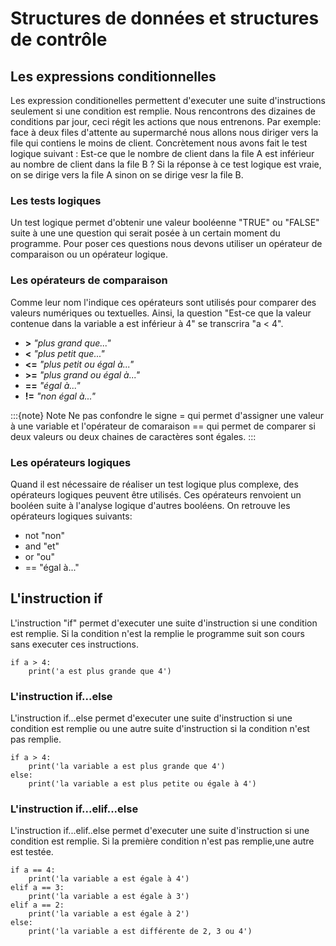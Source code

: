 Structures de données et structures de contrôle
===============================================

## Les expressions conditionnelles
Les expression conditionelles permettent d'executer une suite d'instructions seulement si une condition est remplie. Nous rencontrons des dizaines de conditions par jour, ceci régit les actions que nous entrenons. Par exemple: face à deux files d'attente au supermarché nous allons nous diriger vers la file qui contiens le moins de client. Concrètement nous avons fait le test logique suivant : Est-ce que le nombre de client dans la file A est inférieur au nombre de client dans la file B ? Si la réponse à ce test logique est vraie, on se dirige vers la file A sinon on se dirige vesr la file B.

### Les tests logiques
 Un test logique permet d'obtenir une valeur booléenne "TRUE" ou "FALSE" suite à une une question qui serait posée à un certain moment du programme. Pour poser ces questions nous devons utiliser un opérateur de comparaison ou un opérateur logique.
 ### Les opérateurs de comparaison
 Comme leur nom l'indique ces opérateurs sont utilisés pour comparer des valeurs numériques ou textuelles. Ainsi, la question "Est-ce que la valeur contenue dans la variable a est inférieur à 4" se transcrira "a < 4".
 * **\>** *"plus grand que..."*
 * **<** *"plus petit que..."*
 * **<=** *"plus petit ou égal à..."*
 * **>=** *"plus grand ou égal à..."*
 * **==** *"égal à..."*
 * **!=** *"non égal à..."*

:::{note} Note
Ne pas confondre le signe = qui permet d'assigner une valeur à une variable et l'opérateur de comaraison == qui permet de comparer si deux valeurs ou deux chaines de caractères sont égales.
:::
### Les opérateurs logiques
Quand il est nécessaire de réaliser un test logique plus complexe, des opérateurs logiques peuvent être utilisés. Ces opérateurs renvoient un booléen suite à l'analyse logique d'autres booléens. On retrouve les opérateurs logiques suivants:
* not "non"
* and "et"
* or "ou"
* == "égal à..."

## L'instruction if
L'instruction "if" permet d'executer une suite d'instruction si une condition est remplie. Si la condition n'est la remplie le programme suit son cours sans executer ces instructions.

```{code-block} python
if a > 4:
    print('a est plus grande que 4')
```

### L'instruction if...else
L'instruction if...else permet d'executer une suite d'instruction si une condition est remplie ou une autre suite d'instruction si la condition n'est pas remplie. 
```{code-block} python
if a > 4:
    print('la variable a est plus grande que 4')
else:
    print('la variable a est plus petite ou égale à 4')
```

### L'instruction if...elif...else
L'instruction if...elif..else permet d'executer une suite d'instruction si une condition est remplie. Si la première condition n'est pas remplie,une autre est testée.

```{code-block} python
if a == 4:
    print('la variable a est égale à 4')
elif a == 3:
    print('la variable a est égale à 3')
elif a == 2:
    print('la variable a est égale à 2')
else:
    print('la variable a est différente de 2, 3 ou 4')
```
